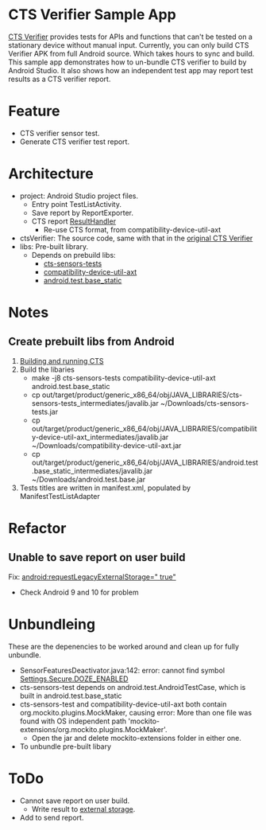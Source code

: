 # CTS Verifier Sample App
[CTS Verifier](https://source.android.com/compatibility/cts/verifier) provides tests for APIs and functions that can't be tested on a stationary device without manual input. Currently, you can only build CTS Verifier APK from full Android source. Which takes hours to sync and build. This sample app demonstrates how to un-bundle CTS verifier to build by Android Studio. It also shows how an independent test app may report test results as a CTS verifier report. 

# Feature
- CTS verifier sensor test.
- Generate CTS verifier test report.

# Architecture
- project: Android Studio project files.
  - Entry point TestListActivity.
  - Save report by ReportExporter.
  - CTS report [ResultHandler](https://cs.android.com/android/platform/superproject/+/master:test/suite_harness/common/util/src/com/android/compatibility/common/util/ResultHandler.java;l=57?q=ResultHandler&sq=&ss=android)
     - Re-use CTS format, from compatibility-device-util-axt
- ctsVerifier: The source code, same with that in the [original CTS Verifier](https://cs.android.com/android/platform/superproject/+/master:cts/apps/CtsVerifier/)
- libs: Pre-built library. 
  - Depends on prebuild libs:
     - [cts-sensors-tests](https://cs.android.com/android/platform/superproject/+/master:cts/tests/sensor/Android.mk;bpv=0;bpt=0)
     - [compatibility-device-util-axt](https://cs.android.com/android/platform/superproject/+/master:cts/common/device-side/util-axt/Android.bp?q=compatibility-device-util-axt%20%20&ss=android%2Fplatform%2Fsuperproject)
     - [android.test.base_static](https://cs.android.com/android/platform/superproject/+/master:frameworks/base/test-base/Android.bp?q=android.test.base_static&ss=android%2Fplatform%2Fsuperproject)
     
# Notes
## Create prebuilt libs from Android
1. [Building and running CTS](https://source.android.com/compatibility/cts/development#building-and-running-cts)
2. Build the libaries
   - make -j8 cts-sensors-tests compatibility-device-util-axt android.test.base_static
   - cp out/target/product/generic_x86_64/obj/JAVA_LIBRARIES/cts-sensors-tests_intermediates/javalib.jar ~/Downloads/cts-sensors-tests.jar
   - cp out/target/product/generic_x86_64/obj/JAVA_LIBRARIES/compatibility-device-util-axt_intermediates/javalib.jar ~/Downloads/compatibility-device-util-axt.jar
   - cp out/target/product/generic_x86_64/obj/JAVA_LIBRARIES/android.test.base_static_intermediates/javalib.jar ~/Downloads/android.test.base.jar
3. Tests titles are written in manifest.xml, populated by ManifestTestListAdapter

# Refactor
## Unable to save report on user build
Fix: [android:requestLegacyExternalStorage=" true"](https://android.googlesource.com/platform/cts/+/018f43b6addeecf25e11193c9a1244b79a68528f%5E%21/#F0)
- Check Android 9 and 10 for problem


# Unbundleing
These are the depenencies to be worked around and clean up for fully unbundle.
- SensorFeaturesDeactivator.java:142: error: cannot find symbol [Settings.Secure.DOZE_ENABLED](https://cs.android.com/android/platform/superproject/+/master:frameworks/base/core/java/android/provider/Settings.java;l=7741?q=Settings.Secure.DOZE_ENABLED&ss=android)
- cts-sensors-test depends on android.test.AndroidTestCase, which is built in android.test.base_static
- cts-sensors-test and compatibility-device-util-axt both contain org.mockito.plugins.MockMaker, causing error: More than one file was found with OS independent path 'mockito-extensions/org.mockito.plugins.MockMaker'.
  - Open the jar and delete mockito-extensions folder in either one.
- To unbundle pre-built libary

# ToDo 
- Cannot save report on user build.
  - Write result to [external storage](https://developer.android.com/training/data-storage/shared/documents-files#create-file).
- Add to send report.
